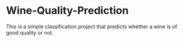 # Wine-Quality-Prediction
This is a simple classification project that predicts whether a wine is of good quality or not.
